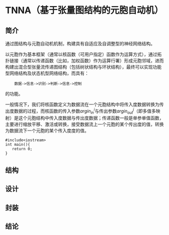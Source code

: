 <script type="text/javascript" src="{{site.baseurl}}/third-party-depend/MathJax-2.6/MathJax.js?config=default"></script>

# TNNA（基于张量图结构的元胞自动机）
## 简介
    
通过图结构与元胞自动机机制，构建具有自适应及自调整型的神经网络结构。
    
以元胞作为基本框架（通常以核函数（可用户指定）函数作为运算方式），通过拓扑链接（通常以传递函数（比如，加权函数）作为运算行署）形成元胞邻域，进而构建出混合型张量流传递图结构（包括树状结构与环状结构），最终可以实现功能型网络结构及状态机型网络结构，而具有：
        
        数据->信息->识别->判断->信息->控制
的功能。

一般情况下，我们将核函数定义为数据流在一个元胞结构中将传入度数据转换为传出度数据的过程，而核函数的传入参数$argin^i_{in}$与传出参数$argin^j_{out}$（即多值多映射）是这个元胞结构中传入度数据与传出度数据；传递函数一般是单参单值函数，主要进行缩放平移、激活或转换，接受数据流上一个元胞的某个传出度的值，转换为数据流下一个元胞的某个传入度度的值。

```
#include<iostream>
int main(){ 
   return 0;
}
```

## 结构

## 设计

## 封装

## 结论


    
    